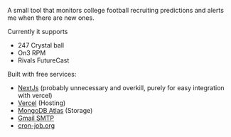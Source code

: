 A small tool that monitors college football recruiting predictions and alerts me when there are new ones.

Currently it supports
- 247 Crystal ball
- On3 RPM
- Rivals FutureCast

Built with free services:
- [NextJs](https://nextjs.org/) (probably unnecessary and overkill, purely for easy integration with vercel)
- [Vercel](https://vercel.com/) (Hosting)
- [MongoDB Atlas](https://www.mongodb.com/atlas/database) (Storage)
- [Gmail SMTP](https://kinsta.com/blog/gmail-smtp-server/)
- [cron-job.org](https://cron-job.org/)